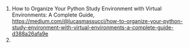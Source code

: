 


1) How to Organize Your Python Study Environment with Virtual Environments: A Complete Guide, https://medium.com/@lucasmassucci/how-to-organize-your-python-study-environment-with-virtual-environments-a-complete-guide-d388a26afa9e
2) 
